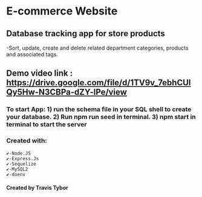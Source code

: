 # E-commerce Website

## Database tracking app for store products
-Sort, update, create and delete related department categories, products and associated tags.

## Demo video link : https://drive.google.com/file/d/1TV9v_7ebhCUIQy5Hw-N3CBPa-dZY-lPe/view

### To start App: 1) run the schema file in your SQL shell to create your database. 2) Run npm run seed in terminal. 3) npm start in terminal to start the server

### Created with: 
    ✔-Node.JS
    ✔-Express.Js
    ✔-Sequelize
    ✔-MySQL2
    ✔-doenv
    
   #### Created by Travis Tybor
    
